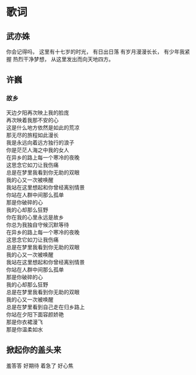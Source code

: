 # 歌词

## 武亦姝

你会记得吗，
这里有十七岁的时光，
有日出日落 有岁月漫漫长长，
有少年我紧握 热烈干净梦想，
从这里发出而向天地四方。

## 许巍

### 故乡

天边夕阳再次映上我的脸庞<br/>
再次映着我那不安的心<br/>
这是什么地方依然是如此的荒凉<br/>
那无尽的旅程如此漫长<br/>
我是永远向着远方独行的浪子<br/>
你是茫茫人海之中我的女人<br/>
在异乡的路上每一个寒冷的夜晚<br/>
这思念它如刀让我伤痛<br/>
总是在梦里我看到你无助的双眼<br/>
我的心又一次被唤醒<br/>
我站在这里想起和你曾经离别情景<br/>
你站在人群中间那么孤单<br/>
那是你破碎的心<br/>
我的心却那么狂野<br/>
你在我的心里永远是故乡<br/>
你总为我独自守候沉默等待<br/>
在异乡的路上每一个寒冷的夜晚<br/>
这思念它如刀让我伤痛<br/>
总是在梦里我看到你无助的双眼<br/>
我的心又一次被唤醒<br/>
我站在这里想起和你曾经离别情景<br/>
你站在人群中间那么孤单<br/>
那是你破碎的心<br/>
我的心却那么狂野<br/>
总是在梦里我看到你无助的双眼<br/>
我的心又一次被唤醒<br/>
总是在梦里看到自己走在归乡路上<br/>
你站在夕阳下面容颜娇艳<br/>
那是你衣裙漫飞<br/>
那是你温柔如水<br/>

## 掀起你的盖头来

羞答答
好期待
着急了
好心焦
